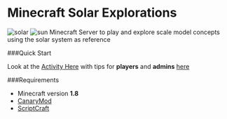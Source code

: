 # Minecraft Solar Explorations

![solar](https://cloud.githubusercontent.com/assets/102277/13762786/3ac3c7d4-ea39-11e5-9d4b-7f1ef96f36ee.png)
![sun](https://cloud.githubusercontent.com/assets/102277/13762785/3ac244fe-ea39-11e5-9433-e9ccdb634127.png)
Minecraft Server to play and explore scale model concepts using the solar system as reference

###Quick Start

Look at the [Activity Here](https://github.com/radames/Minecraft-Solar-Explorations/blob/atomic/ItsASmallWorldAfterAll.md) with tips for **players** and **admins** [here](https://github.com/radames/Minecraft-Solar-Explorations/blob/atomic/Commands.md)

###Requirements

* Minecraft version **1.8**
* [CanaryMod](https://github.com/CanaryModTeam/CanaryMod)
* [ScriptCraft](https://github.com/walterhiggins/ScriptCraft)
